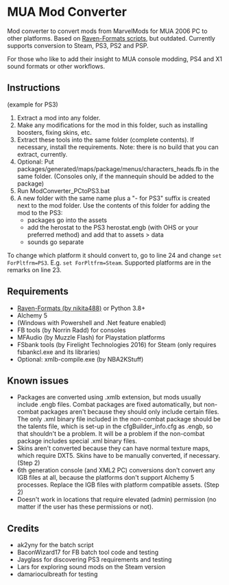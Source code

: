# MUA Mod Converter

Mod converter to convert mods from MarvelMods for MUA 2006 PC to other platforms.
Based on [Raven-Formats scripts](https://github.com/EthanReed517/Marvel-Mods-Batch-Scripts/blob/main/Raven-Formats%20Scripts/(RF)AIO.bat), but outdated.
Currently supports conversion to Steam, PS3, PS2 and PSP.

For those who like to add their insight to MUA console modding, PS4 and X1 sound formats or other workflows.


## Instructions

(example for PS3)
  1. Extract a mod into any folder.
  2. Make any modifications for the mod in this folder, such as installing boosters, fixing skins, etc.
  3. Extract these tools into the same folder (complete contents).
     If necessary, install the requirements.
     Note: there is no build that you can extract, currently.
  5. Optional: Put packages/generated/maps/package/menus/characters_heads.fb in the same folder.
               (Consoles only, if the mannequin should be added to the package)
  6. Run ModConverter_PCtoPS3.bat
  7. A new folder with the same name plus a "- for PS3" suffix is created next to the mod folder.
     Use the contents of this folder for adding the mod to the PS3:
     - packages go into the assets
     - add the herostat to the PS3 herostat.engb (with OHS or your preferred method) and add that to assets > data
     - sounds go separate

To change which platform it should convert to, go to line 24 and change `set ForPltfrm=PS3`. E.g. `set ForPltfrm=Steam`. Supported platforms are in the remarks on line 23.


## Requirements

  - [Raven-Formats (by nikita488)](https://github.com/nikita488/raven-formats) or Python 3.8+
  - Alchemy 5
  - (Windows with Powershell and .Net feature enabled)
  - FB tools (by Norrin Radd) for consoles
  - MFAudio (by Muzzle Flash) for Playstation platforms
  - FSbank tools (by Firelight Technologies 2016) for Steam (only requires fsbankcl.exe and its libraries)
  - Optional: xmlb-compile.exe (by NBA2KStuff)


## Known issues

  - Packages are converted using .xmlb extension, but mods usually include .engb files. Combat packages are fixed automatically, but non-combat packages aren't because they should only include certain files. The only .xml binary file included in the non-combat package should be the talents file, which is set-up in the cfgBuilder_info.cfg as .engb, so that shouldn't be a problem. It will be a problem if the non-combat package includes special .xml binary files.
  - Skins aren't converted because they can have normal texture maps, which require DXT5. Skins have to be manually converted, if necessary. (Step 2)
  - 6th generation console (and XML2 PC) conversions don't convert any IGB files at all, because the platforms don't support Alchemy 5 processes. Replace the IGB files with platform compatible assets. (Step 2)
  - Doesn't work in locations that require elevated (admin) permission (no matter if the user has these permissions or not).


## Credits

  - ak2yny for the batch script
  - BaconWizard17 for FB batch tool code and testing
  - Jayglass for discovering PS3 requirements and testing
  - Lars for exploring sound mods on the Steam version
  - damarioculbreath for testing
